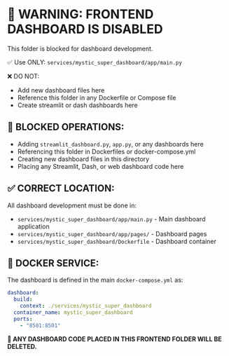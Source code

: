 ﻿# 🚫 WARNING: FRONTEND DASHBOARD IS DISABLED

This folder is blocked for dashboard development.

✅ Use ONLY:
`services/mystic_super_dashboard/app/main.py`

❌ DO NOT:
- Add new dashboard files here
- Reference this folder in any Dockerfile or Compose file
- Create streamlit or dash dashboards here

## 🚫 BLOCKED OPERATIONS:
- Adding `streamlit_dashboard.py`, `app.py`, or any dashboards here
- Referencing this folder in Dockerfiles or docker-compose.yml
- Creating new dashboard files in this directory
- Placing any Streamlit, Dash, or web dashboard code here

## ✅ CORRECT LOCATION:
All dashboard development must be done in:
- `services/mystic_super_dashboard/app/main.py` - Main dashboard application
- `services/mystic_super_dashboard/app/pages/` - Dashboard pages
- `services/mystic_super_dashboard/Dockerfile` - Dashboard container

## 🐳 DOCKER SERVICE:
The dashboard is defined in the main `docker-compose.yml` as:
```yaml
dashboard:
  build:
    context: ./services/mystic_super_dashboard
  container_name: mystic_super_dashboard
  ports:
    - "8501:8501"
```

**🚨 ANY DASHBOARD CODE PLACED IN THIS FRONTEND FOLDER WILL BE DELETED.**
